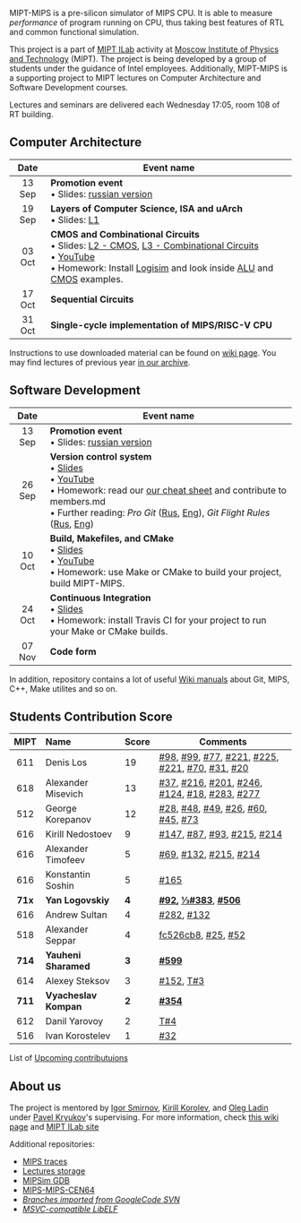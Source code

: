 MIPT-MIPS is a pre-silicon simulator of MIPS CPU. It is able to measure _performance_ of program running on CPU, thus taking best features of RTL and common functional simulation.

This project is a part of [MIPT ILab](https://mipt-ilab.github.io/) activity at [Moscow Institute of Physics and Technology](http://phystech.edu/) (MIPT).
The project is being developed by a group of students under the guidance of Intel employees.
Additionally, MIPT-MIPS is a supporting project to MIPT lectures on Computer Architecture and Software Development courses.

Lectures and seminars are delivered each Wednesday 17:05, room 108 of RT building.

## Computer Architecture

Date | Event name
:----: | ----------------------------
13 Sep | **Promotion event**<br/> • Slides: [russian version](https://github.com/MIPT-ILab/ca-lectures/blob/master/mipt-mips/2018/Promotion.pptx?raw=true)
19 Sep | **Layers of Computer Science, ISA and uArch**<br/> • Slides: [L1](https://github.com/MIPT-ILab/ca-lectures/blob/master/mipt-mips/2018/Lecture%201%20-%20Layers%20of%20Computer%20Science.pptx?raw=true)
03 Oct | **CMOS and Combinational Circuits**<br/> • Slides: [L2 - CMOS](https://github.com/MIPT-ILab/ca-lectures/blob/master/mipt-mips/2018/Lecture%202%20-%20Integrated%20Circuits%20Basics.pptx?raw=true), [L3 - Combinational Circuits](https://github.com/MIPT-ILab/ca-lectures/blob/master/mipt-mips/2018/Lecture%203%20-%20Combinational%20Circuits.pptx?raw=true)  <br/> • [YouTube](https://youtu.be/zDldV01U5MQ) <br/> • Homework: Install [Logisim](http://www.cburch.com/logisim/index.html) and look inside [ALU](https://github.com/MIPT-ILab/ca-lectures/blob/master/logisim/alu.circ) and [CMOS](https://github.com/MIPT-ILab/ca-lectures/blob/master/logisim/cmos.circ) examples.
17 Oct | **Sequential Circuits**
31 Oct | **Single-cycle implementation of MIPS/RISC-V CPU**

Instructions to use downloaded material can be found on [wiki page](https://github.com/MIPT-ILab/mipt-mips/wiki/Instructions-to-use-downloaded-lectures).
You may find lectures of previous year [in our archive](https://github.com/MIPT-ILab/mipt-mips/wiki/Lectures-on-Computer-Architecture-in-2017).

## Software Development

Date | Event name
:----: | ----------------------------
13 Sep | **Promotion event**<br/> • Slides: [russian version](https://github.com/MIPT-ILab/ca-lectures/blob/master/mipt-mips/2018/Promotion.pptx?raw=true)
26 Sep | **Version control system**<br/> • [Slides](https://github.com/MIPT-ILab/sd-lectures/blob/master/mipt-mips/2018/Lecture%201%20-%20Introduction.%20Version%20Control%20System.pptx?raw=true)<br/> • [YouTube](https://www.youtube.com/watch?v=HOeMi9dRD58)<br/> • Homework: read our [our cheat sheet](https://github.com/MIPT-ILab/mipt-mips/wiki/Git-&-GitHub-cheat-sheet) and contribute to members.md<br/> • Further reading: *Pro Git* ([Rus](https://git-scm.com/book/ru/v2), [Eng](https://git-scm.com/book/en/v2)), *Git Flight Rules* ([Rus](https://github.com/k88hudson/git-flight-rules/blob/master/README_ru.md), [Eng](https://github.com/k88hudson/git-flight-rules))
10 Oct | **Build, Makefiles, and CMake**<br/> • [Slides](https://github.com/MIPT-ILab/sd-lectures/blob/master/mipt-mips/2018/Lecture%202%20-%20Build,%20Makefiles,%20CMake.pptx?raw=true)<br/> • [YouTube](https://youtu.be/2t_qkJ67nAE)<br/> • Homework: use Make or CMake to build your project, build MIPT-MIPS.
24 Oct | **Continuous Integration**<br/> • [Slides](https://github.com/MIPT-ILab/sd-lectures/blob/master/mipt-mips/2018/Lecture%203%20-%20Continious%20Integration.pptx?raw=true)<br/> • Homework: install Travis CI for your project to run your Make or CMake builds.
07 Nov | **Code form** |

In addition, repository contains a lot of useful [Wiki manuals](https://github.com/MIPT-ILab/mipt-mips/wiki) about Git, MIPS, C++, Make utilites and so on.

## Students Contribution Score

MIPT | Name | Score | Comments
:----: |:---- | ------------------------------ | ------------------------------
611 | Denis Los | 19 | [#98](https://github.com/MIPT-ILab/mipt-mips/issues/98), [#99](https://github.com/MIPT-ILab/mipt-mips/issues/99), [#77](https://github.com/MIPT-ILab/mipt-mips/issues/77), [#221](https://github.com/MIPT-ILab/mipt-mips/issues/221), [#225](https://github.com/MIPT-ILab/mipt-mips/issues/225), [#221](https://github.com/MIPT-ILab/mipt-mips/issues/221), [#70](https://github.com/MIPT-ILab/mipt-mips/issues/70), [#31](https://github.com/MIPT-ILab/mipt-mips/issues/31), [#20](https://github.com/MIPT-ILab/mipt-mips/issues/20) |
618 | Alexander Misevich | 13 | [#37](https://github.com/MIPT-ILab/mipt-mips/issues/37), [#216](https://github.com/MIPT-ILab/mipt-mips/issues/216), [#201](https://github.com/MIPT-ILab/mipt-mips/issues/201), [#246](https://github.com/MIPT-ILab/mipt-mips/issues/246), [#124](https://github.com/MIPT-ILab/mipt-mips/issues/124), [#18](https://github.com/MIPT-ILab/mipt-mips/issues/18), [#283](https://github.com/MIPT-ILab/mipt-mips/issues/283), [#277](https://github.com/MIPT-ILab/mipt-mips/issues/277) |
512 | George Korepanov | 12 | [#28](https://github.com/MIPT-ILab/mipt-mips/issues/28), [#48](https://github.com/MIPT-ILab/mipt-mips/issues/48), [#49](https://github.com/MIPT-ILab/mipt-mips/issues/49), [#26](https://github.com/MIPT-ILab/mipt-mips/issues/26), [#60](https://github.com/MIPT-ILab/mipt-mips/issues/60), [#45](https://github.com/MIPT-ILab/mipt-mips/issues/45), [#73](https://github.com/MIPT-ILab/mipt-mips/issues/73) |
616 | Kirill Nedostoev | 9 | [#147](https://github.com/MIPT-ILab/mipt-mips/issues/147), [#87](https://github.com/MIPT-ILab/mipt-mips/issues/87), [#93](https://github.com/MIPT-ILab/mipt-mips/issues/93), [#215](https://github.com/MIPT-ILab/mipt-mips/issues/215), [#214](https://github.com/MIPT-ILab/mipt-mips/issues/214) |
616 | Alexander Timofeev | 5 | [#69](https://github.com/MIPT-ILab/mipt-mips/issues/69), [#132](https://github.com/MIPT-ILab/mipt-mips/issues/132), [#215](https://github.com/MIPT-ILab/mipt-mips/issues/215), [#214](https://github.com/MIPT-ILab/mipt-mips/issues/214) |
616 | Konstantin Soshin | 5 | [#165](https://github.com/MIPT-ILab/mipt-mips/issues/165) |
**71x** | **Yan Logovskiy** | **4** | **[#92](https://github.com/MIPT-ILab/mipt-mips/issues/92), [⅓#383](https://github.com/MIPT-ILab/mipt-mips/issues/383)**, **[#506](https://github.com/MIPT-ILab/mipt-mips/issues/506)** |
616 | Andrew Sultan | 4 | [#282](https://github.com/MIPT-ILab/mipt-mips/issues/282), [#132](https://github.com/MIPT-ILab/mipt-mips/issues/132) |
518 | Alexander Seppar | 4 | [fc526cb8](https://github.com/MIPT-ILab/ca-lectures/commit/fc526cb8f59bc6d9a399f453b417afc45c21012e), [#25](https://github.com/MIPT-ILab/mipt-mips/issues/25), [#52](https://github.com/MIPT-ILab/mipt-mips/issues/52) |
**714** | **Yauheni Sharamed** | **3** | **[#599](https://github.com/MIPT-ILab/mipt-mips/issues/599)**
614 | Alexey Steksov | 3 | [#152](https://github.com/MIPT-ILab/mipt-mips/issues/152), [T#3](https://github.com/MIPT-ILab/mips-traces/issues/3) |
**711** | **Vyacheslav Kompan** | **2** | **[#354](https://github.com/MIPT-ILab/mipt-mips/issues/354)** |
612 | Danil Yarovoy | 2 | [T#4](https://github.com/MIPT-ILab/mips-traces/issues/4) |
516 | Ivan Korostelev | 1 | [#32](https://github.com/MIPT-ILab/mipt-mips/issues/32) |

List of [Upcoming contributuions](https://github.com/MIPT-ILab/mipt-mips/issues/assigned/*)

## About us

The project is mentored by [Igor Smirnov](https://github.com/igorsmir-ilab), [Kirill Korolev](https://github.com/kkorolev), and [Oleg Ladin](https://github.com/olegladin) under [Pavel Kryukov](https://github.com/pavelkryukov)'s supervising. For more information, check [this wiki page](https://github.com/MIPT-ILab/mipt-mips/wiki/About-Us) and [MIPT ILab site](https://mipt.ru/drec/about/ilab/)

Additional repositories:
* [MIPS traces](https://github.com/MIPT-ILab/mips-traces)
* [Lectures storage](https://github.com/MIPT-ILab/ca-lectures)
* [MIPSim GDB](https://github.com/MIPT-ILab/mipt-sim-gdb)
* [MIPS-MIPS-CEN64](https://github.com/MIPT-ILab/cen64)
* _[Branches imported from GoogleCode SVN](https://github.com/MIPT-ILab/mipt-mips-old-branches)_
* _[MSVC-compatible LibELF](https://github.com/MIPT-ILab/libelf)_
